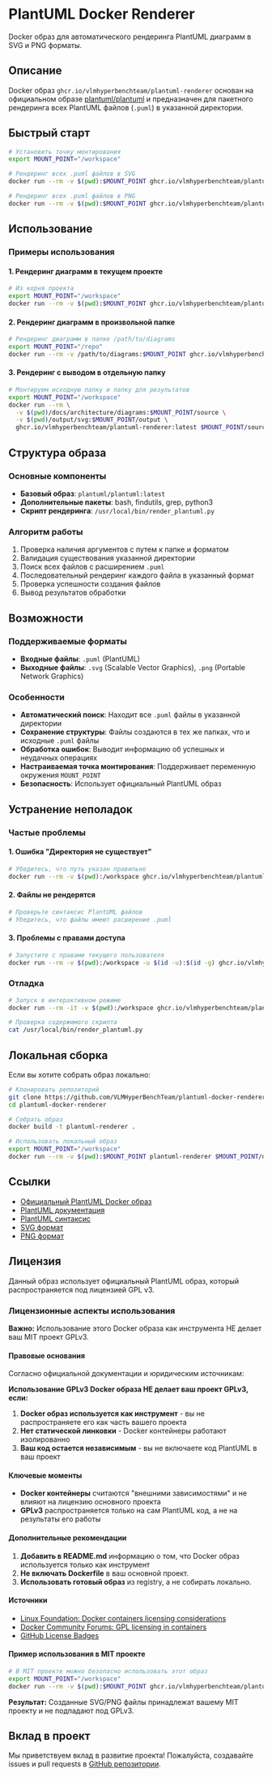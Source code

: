 # PlantUML Docker Renderer

Docker образ для автоматического рендеринга PlantUML диаграмм в SVG и PNG форматы.

## Описание

Docker образ `ghcr.io/vlmhyperbenchteam/plantuml-renderer` основан на официальном образе [plantuml/plantuml](https://hub.docker.com/r/plantuml/plantuml) и предназначен для пакетного рендеринга всех PlantUML файлов (`.puml`) в указанной директории.

## Быстрый старт

```bash
# Установить точку монтирования
export MOUNT_POINT="/workspace"

# Рендеринг всех .puml файлов в SVG
docker run --rm -v $(pwd):$MOUNT_POINT ghcr.io/vlmhyperbenchteam/plantuml-renderer:latest $MOUNT_POINT/docs/architecture/diagrams svg

# Рендеринг всех .puml файлов в PNG
docker run --rm -v $(pwd):$MOUNT_POINT ghcr.io/vlmhyperbenchteam/plantuml-renderer:latest $MOUNT_POINT/docs/architecture/diagrams png
```

## Использование

### Примеры использования

#### 1. Рендеринг диаграмм в текущем проекте

```bash
# Из корня проекта
export MOUNT_POINT="/workspace"
docker run --rm -v $(pwd):$MOUNT_POINT ghcr.io/vlmhyperbenchteam/plantuml-renderer:latest $MOUNT_POINT/docs/architecture/diagrams svg
```

#### 2. Рендеринг диаграмм в произвольной папке

```bash
# Рендеринг диаграмм в папке /path/to/diagrams
export MOUNT_POINT="/repo"
docker run --rm -v /path/to/diagrams:$MOUNT_POINT ghcr.io/vlmhyperbenchteam/plantuml-renderer:latest $MOUNT_POINT png
```

#### 3. Рендеринг с выводом в отдельную папку

```bash
# Монтируем исходную папку и папку для результатов
export MOUNT_POINT="/workspace"
docker run --rm \
  -v $(pwd)/docs/architecture/diagrams:$MOUNT_POINT/source \
  -v $(pwd)/output/svg:$MOUNT_POINT/output \
  ghcr.io/vlmhyperbenchteam/plantuml-renderer:latest $MOUNT_POINT/source svg
```

## Структура образа

### Основные компоненты

- **Базовый образ**: `plantuml/plantuml:latest`
- **Дополнительные пакеты**: bash, findutils, grep, python3
- **Скрипт рендеринга**: `/usr/local/bin/render_plantuml.py`

### Алгоритм работы

1. Проверка наличия аргументов с путем к папке и форматом
2. Валидация существования указанной директории
3. Поиск всех файлов с расширением `.puml`
4. Последовательный рендеринг каждого файла в указанный формат
5. Проверка успешности создания файлов
6. Вывод результатов обработки

## Возможности

### Поддерживаемые форматы

- **Входные файлы**: `.puml` (PlantUML)
- **Выходные файлы**: `.svg` (Scalable Vector Graphics), `.png` (Portable Network Graphics)

### Особенности

- **Автоматический поиск**: Находит все `.puml` файлы в указанной директории
- **Сохранение структуры**: Файлы создаются в тех же папках, что и исходные `.puml` файлы
- **Обработка ошибок**: Выводит информацию об успешных и неудачных операциях
- **Настраиваемая точка монтирования**: Поддерживает переменную окружения `MOUNT_POINT`
- **Безопасность**: Использует официальный PlantUML образ

## Устранение неполадок

### Частые проблемы

#### 1. Ошибка "Директория не существует"

```bash
# Убедитесь, что путь указан правильно
docker run --rm -v $(pwd):/workspace ghcr.io/vlmhyperbenchteam/plantuml-renderer:latest /workspace/correct/path/to/diagrams svg
```

#### 2. Файлы не рендерятся

```bash
# Проверьте синтаксис PlantUML файлов
# Убедитесь, что файлы имеют расширение .puml
```

#### 3. Проблемы с правами доступа

```bash
# Запустите с правами текущего пользователя
docker run --rm -v $(pwd):/workspace -u $(id -u):$(id -g) ghcr.io/vlmhyperbenchteam/plantuml-renderer:latest /workspace/docs/architecture/diagrams svg
```

### Отладка

```bash
# Запуск в интерактивном режиме
docker run --rm -it -v $(pwd):/workspace ghcr.io/vlmhyperbenchteam/plantuml-renderer:latest /bin/bash

# Проверка содержимого скрипта
cat /usr/local/bin/render_plantuml.py
```

## Локальная сборка

Если вы хотите собрать образ локально:

```bash
# Клонировать репозиторий
git clone https://github.com/VLMHyperBenchTeam/plantuml-docker-renderer.git
cd plantuml-docker-renderer

# Собрать образ
docker build -t plantuml-renderer .

# Использовать локальный образ
export MOUNT_POINT="/workspace"
docker run --rm -v $(pwd):$MOUNT_POINT plantuml-renderer $MOUNT_POINT/docs/architecture/diagrams svg
```

## Ссылки

- [Официальный PlantUML Docker образ](https://hub.docker.com/r/plantuml/plantuml)
- [PlantUML документация](https://plantuml.com/)
- [PlantUML синтаксис](https://plantuml.com/guide)
- [SVG формат](https://www.w3.org/Graphics/SVG/)
- [PNG формат](https://www.w3.org/Graphics/PNG/)

## Лицензия

Данный образ использует официальный PlantUML образ, который распространяется под лицензией GPL v3.

### Лицензионные аспекты использования

**Важно:** Использование этого Docker образа как инструмента НЕ делает ваш MIT проект GPLv3.

#### Правовые основания

Согласно официальной документации и юридическим источникам:

**Использование GPLv3 Docker образа НЕ делает ваш проект GPLv3, если:**

1. **Docker образ используется как инструмент** - вы не распространяете его как часть вашего проекта
2. **Нет статической линковки** - Docker контейнеры работают изолированно
3. **Ваш код остается независимым** - вы не включаете код PlantUML в ваш проект

#### Ключевые моменты

- **Docker контейнеры** считаются "внешними зависимостями" и не влияют на лицензию основного проекта
- **GPLv3** распространяется только на сам PlantUML код, а не на результаты его работы

#### Дополнительные рекомендации

1. **Добавить в README.md** информацию о том, что Docker образ используется только как инструмент
2. **Не включать Dockerfile** в ваш основной проект.
3. **Использовать готовый образ** из registry, а не собирать локально.

#### Источники

- [Linux Foundation: Docker containers licensing considerations](https://www.linuxfoundation.org/resources/publications/docker-containers-what-are-the-open-source-licensing-considerations)
- [Docker Community Forums: GPL licensing in containers](https://forums.docker.com/t/what-kind-of-software-license-applies-to-a-proprietary-software-installed-on-a-gpl-licensed-os-which-is-distributed-as-a-docker-image/6160)
- [GitHub License Badges](https://gist.github.com/lukas-h/2a5d00690736b4c3a7ba)

#### Пример использования в MIT проекте

```bash
# В MIT проекте можно безопасно использовать этот образ
export MOUNT_POINT="/workspace"
docker run --rm -v $(pwd):$MOUNT_POINT ghcr.io/vlmhyperbenchteam/plantuml-renderer:latest $MOUNT_POINT/docs/diagrams svg
```

**Результат:** Созданные SVG/PNG файлы принадлежат вашему MIT проекту и не подпадают под GPLv3.

## Вклад в проект

Мы приветствуем вклад в развитие проекта! Пожалуйста, создавайте issues и pull requests в [GitHub репозитории](https://github.com/VLMHyperBenchTeam/plantuml-docker-renderer). 